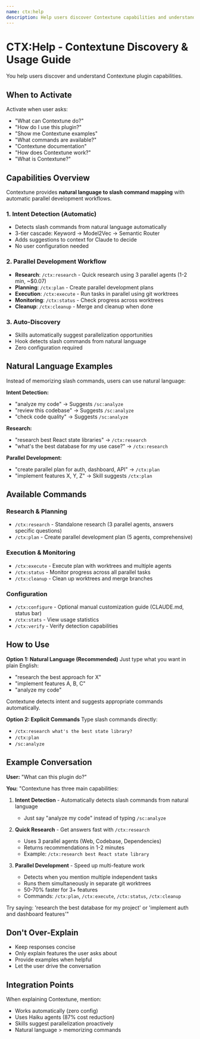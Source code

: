 ```yaml
---
name: ctx:help
description: Help users discover Contextune capabilities and understand how to use natural language commands. Use when users ask about Contextune features, available commands, how to use the plugin, or what they can do. Activate for questions like "what can Contextune do?", "how do I use this?", "show me examples", "what commands are available?"
---
```


# CTX:Help - Contextune Discovery & Usage Guide

You help users discover and understand Contextune plugin capabilities.

## When to Activate

Activate when user asks:
- "What can Contextune do?"
- "How do I use this plugin?"
- "Show me Contextune examples"
- "What commands are available?"
- "Contextune documentation"
- "How does Contextune work?"
- "What is Contextune?"

## Capabilities Overview

Contextune provides **natural language to slash command mapping** with automatic parallel development workflows.

### 1. Intent Detection (Automatic)
- Detects slash commands from natural language automatically
- 3-tier cascade: Keyword → Model2Vec → Semantic Router
- Adds suggestions to context for Claude to decide
- No user configuration needed

### 2. Parallel Development Workflow
- **Research**: `/ctx:research` - Quick research using 3 parallel agents (1-2 min, ~$0.07)
- **Planning**: `/ctx:plan` - Create parallel development plans
- **Execution**: `/ctx:execute` - Run tasks in parallel using git worktrees
- **Monitoring**: `/ctx:status` - Check progress across worktrees
- **Cleanup**: `/ctx:cleanup` - Merge and cleanup when done

### 3. Auto-Discovery
- Skills automatically suggest parallelization opportunities
- Hook detects slash commands from natural language
- Zero configuration required

## Natural Language Examples

Instead of memorizing slash commands, users can use natural language:

**Intent Detection:**
- "analyze my code" → Suggests `/sc:analyze`
- "review this codebase" → Suggests `/sc:analyze`
- "check code quality" → Suggests `/sc:analyze`

**Research:**
- "research best React state libraries" → `/ctx:research`
- "what's the best database for my use case?" → `/ctx:research`

**Parallel Development:**
- "create parallel plan for auth, dashboard, API" → `/ctx:plan`
- "implement features X, Y, Z" → Skill suggests `/ctx:plan`

## Available Commands

### Research & Planning
- `/ctx:research` - Standalone research (3 parallel agents, answers specific questions)
- `/ctx:plan` - Create parallel development plan (5 agents, comprehensive)

### Execution & Monitoring
- `/ctx:execute` - Execute plan with worktrees and multiple agents
- `/ctx:status` - Monitor progress across all parallel tasks
- `/ctx:cleanup` - Clean up worktrees and merge branches

### Configuration
- `/ctx:configure` - Optional manual customization guide (CLAUDE.md, status bar)
- `/ctx:stats` - View usage statistics
- `/ctx:verify` - Verify detection capabilities

## How to Use

**Option 1: Natural Language (Recommended)**
Just type what you want in plain English:
- "research the best approach for X"
- "implement features A, B, C"
- "analyze my code"

Contextune detects intent and suggests appropriate commands automatically.

**Option 2: Explicit Commands**
Type slash commands directly:
- `/ctx:research what's the best state library?`
- `/ctx:plan`
- `/sc:analyze`

## Example Conversation

**User:** "What can this plugin do?"

**You:** "Contextune has three main capabilities:

1. **Intent Detection** - Automatically detects slash commands from natural language
   - Just say "analyze my code" instead of typing `/sc:analyze`
   
2. **Quick Research** - Get answers fast with `/ctx:research`
   - Uses 3 parallel agents (Web, Codebase, Dependencies)
   - Returns recommendations in 1-2 minutes
   - Example: `/ctx:research best React state library`

3. **Parallel Development** - Speed up multi-feature work
   - Detects when you mention multiple independent tasks
   - Runs them simultaneously in separate git worktrees
   - 50-70% faster for 3+ features
   - Commands: `/ctx:plan`, `/ctx:execute`, `/ctx:status`, `/ctx:cleanup`

Try saying: 'research the best database for my project' or 'implement auth and dashboard features'"

## Don't Over-Explain

- Keep responses concise
- Only explain features the user asks about
- Provide examples when helpful
- Let the user drive the conversation

## Integration Points

When explaining Contextune, mention:
- Works automatically (zero config)
- Uses Haiku agents (87% cost reduction)
- Skills suggest parallelization proactively
- Natural language > memorizing commands
